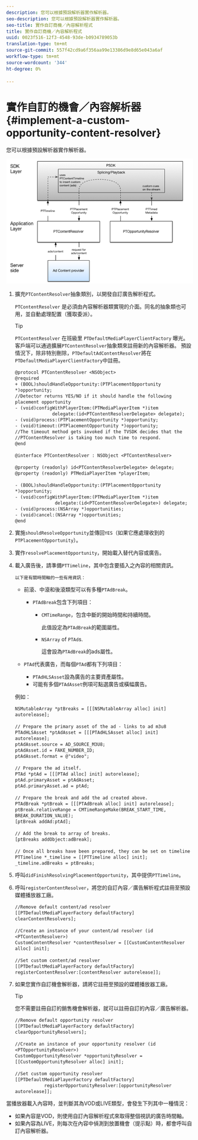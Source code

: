 ```yaml
---
description: 您可以根據預設解析器實作解析器。
seo-description: 您可以根據預設解析器實作解析器。
seo-title: 實作自訂商機／內容解析程式
title: 實作自訂商機／內容解析程式
uuid: 0023f516-12f3-4548-93de-b0934789053b
translation-type: tm+mt
source-git-commit: 557f42cd9a6f356aa99e13386d9e8d65e043a6af
workflow-type: tm+mt
source-wordcount: '344'
ht-degree: 0%

---
```



# 實作自訂的機會／內容解析器{#implement-a-custom-opportunity-content-resolver}

您可以根據預設解析器實作解析器。

<!--<a id="fig_CC41E2A66BDB4115821F33737B46A09B"></a>-->

![](assets/ios_psdk_content_resolver.png)

1. 擴充`PTContentResolver`抽象類別，以開發自訂廣告解析程式。

   `PTContentResolver` 是必須由內容解析器類實現的介面。同名的抽象類也可用，並自動處理配置（獲取委派）。

   >[!TIP]
   >
   >`PTContentResolver` 在班級里 `PTDefaultMediaPlayerClientFactory` 曝光。客戶端可以通過擴展`PTContentResolver`抽象類來註冊新的內容解析器。 預設情況下，除非特別刪除，`PTDefaultAdContentResolver`將在`PTDefaultMediaPlayerClientFactory`中註冊。

   ```
   @protocol PTContentResolver <NSObject> 
   @required 
   + (BOOL)shouldHandleOpportunity:(PTPlacementOpportunity *)opportunity;  
   //Detector returns YES/NO if it should handle the following placement opportunity 
   - (void)configWithPlayerItem:(PTMediaPlayerItem *)item  
                 delegate:(id<PTContentResolverDelegate> delegate); 
   - (void)process:(PTPlacementOpportunity *)opportunity; 
   - (void)timeout:(PTPlacementOpportunity *)opportunity;  
   //The timeout method gets invoked if the TVSDK decides that the  
   //PTContentResolver is taking too much time to respond. 
   @end 
   
   @interface PTContentResolver : NSObject <PTContentResolver> 
   
   @property (readonly) id<PTContentResolverDelegate> delegate; 
   @property (readonly) PTMediaPlayerItem *playerItem; 
   
   - (BOOL)shouldHandleOpportunity:(PTPlacementOpportunity *)opportunity; 
   - (void)configWithPlayerItem:(PTMediaPlayerItem *)item  
                  delegate:(id<PTContentResolverDelegate>) delegate; 
   - (void)process:(NSArray *)opportunities; 
   - (void)cancel:(NSArray *)opportunities; 
   @end
   ```

1. 實施`shouldResolveOpportunity`並傳回`YES`（如果它應處理收到的`PTPlacementOpportunity`）。
1. 實作`resolvePlacementOpportunity`，開始載入替代內容或廣告。
1. 載入廣告後，請準備`PTTimeline`，其中包含要插入之內容的相關資訊。

       以下是有關時間軸的一些有用資訊：
   
   * 前滾、中滾和後滾類型可以有多種`PTAdBreak`。

      * `PTAdBreak`包含下列項目：

         * `CMTimeRange`，包含中斷的開始時間和持續時間。

            此值設定為`PTAdBreak`的範圍屬性。

         * `NSArray` of  `PTAd`s.

            這會設為`PTAdBreak`的ads屬性。
   * `PTAd`代表廣告，而每個`PTAd`都有下列項目：

      * `PTAdHLSAsset`設為廣告的主要資產屬性。
      * 可能有多個`PTAdAsset`例項可點選廣告或橫幅廣告。

   例如：

   ```
   NSMutableArray *ptBreaks = [[[NSMutableArray alloc] init] autorelease]; 
   
   // Prepare the primary asset of the ad - links to ad m3u8 
   PTAdHLSAsset *ptAdAsset = [[[PTAdHLSAsset alloc] init] autorelease]; 
   ptAdAsset.source = AD_SOURCE_M3U8; 
   ptAdAsset.id = FAKE_NUMBER_ID; 
   ptAdAsset.format = @"video"; 
   
   // Prepare the ad itself. 
   PTAd *ptAd = [[[PTAd alloc] init] autorelease]; 
   ptAd.primaryAsset = ptAdAsset; 
   ptAd.primaryAsset.ad = ptAd; 
   
   // Prepare the break and add the ad created above. 
   PTAdBreak *ptBreak = [[[PTAdBreak alloc] init] autorelease]; 
   ptBreak.relativeRange = CMTimeRangeMake(BREAK_START_TIME, BREAK_DURATION_VALUE); 
   [ptBreak addAd:ptAd]; 
   
   // Add the break to array of breaks. 
   [ptBreaks addObject:adBreak]; 
   
   // Once all breaks have been prepared, they can be set on timeline 
   PTTimeline *_timeline = [[PTTimeline alloc] init]; 
   _timeline.adBreaks = ptBreaks;
   ```

1. 呼叫`didFinishResolvingPlacementOpportunity`，其中提供`PTTimeline`。
1. 呼叫`registerContentResolver`，將您的自訂內容／廣告解析程式註冊至預設媒體播放器工廠。

   ```
   //Remove default content/ad resolver 
   [[PTDefaultMediaPlayerFactory defaultFactory] clearContentResolvers]; 
   
   //Create an instance of your content/ad resolver (id <PTContentResolver>) 
   CustomContentResolver *contentResolver = [[CustomContentResolver alloc] init]; 
   
   //Set custom content/ad resolver 
   [[PTDefaultMediaPlayerFactory defaultFactory] registerContentResolver:[contentResolver autorelease]];
   ```

1. 如果您實作自訂機會解析器，請將它註冊至預設的媒體播放器工廠。

   >[!TIP]
   >
   >您不需要註冊自訂的銷售機會解析器，就可以註冊自訂的內容／廣告解析器。

   ```
   //Remove default opportunity resolver 
   [[PTDefaultMediaPlayerFactory defaultFactory] clearOpportunityResolvers]; 
   
   //Create an instance of your opportunity resolver (id <PTOpportunityResolver>) 
   CustomOpportunityResolver *opportunityResolver = [[CustomOpportunityResolver alloc] init]; 
   
   //Set custom opportunity resolver 
   [[PTDefaultMediaPlayerFactory defaultFactory]  
              registerOpportunityResolver:[opportunityResolver autorelease]];
   ```

當播放器載入內容時，並判斷其為VOD或LIVE類型，會發生下列其中一種情況：

* 如果內容是VOD，則使用自訂內容解析程式來取得整個視訊的廣告時間軸。
* 如果內容為LIVE，則每次在內容中偵測到放置機會（提示點）時，都會呼叫自訂內容解析器。